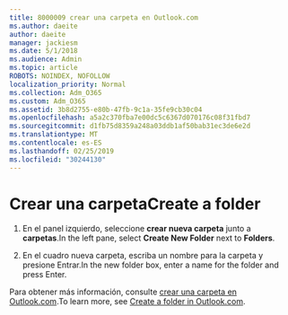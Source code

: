 ```yaml
---
title: 8000009 crear una carpeta en Outlook.com
ms.author: daeite
author: daeite
manager: jackiesm
ms.date: 5/1/2018
ms.audience: Admin
ms.topic: article
ROBOTS: NOINDEX, NOFOLLOW
localization_priority: Normal
ms.collection: Adm_O365
ms.custom: Adm_O365
ms.assetid: 3b8d2755-e80b-47fb-9c1a-35fe9cb30c04
ms.openlocfilehash: a5a2c370fba7e00dc5c6367d070176c08f31fbd7
ms.sourcegitcommit: d1fb75d8359a248a03ddb1af50bab31ec3de6e2d
ms.translationtype: MT
ms.contentlocale: es-ES
ms.lasthandoff: 02/25/2019
ms.locfileid: "30244130"
---
```

# <a name="create-a-folder"></a><span data-ttu-id="73bd2-102">Crear una carpeta</span><span class="sxs-lookup"><span data-stu-id="73bd2-102">Create a folder</span></span>

1. <span data-ttu-id="73bd2-103">En el panel izquierdo, seleccione **crear nueva carpeta** junto a **carpetas**.</span><span class="sxs-lookup"><span data-stu-id="73bd2-103">In the left pane, select **Create New Folder** next to **Folders**.</span></span> 
    
2. <span data-ttu-id="73bd2-104">En el cuadro nueva carpeta, escriba un nombre para la carpeta y presione Entrar.</span><span class="sxs-lookup"><span data-stu-id="73bd2-104">In the new folder box, enter a name for the folder and press Enter.</span></span>
    
<span data-ttu-id="73bd2-105">Para obtener más información, consulte [crear una carpeta en Outlook.com](https://go.microsoft.com/fwlink/p/?linkid=873114).</span><span class="sxs-lookup"><span data-stu-id="73bd2-105">To learn more, see [Create a folder in Outlook.com](https://go.microsoft.com/fwlink/p/?linkid=873114).</span></span>
  

